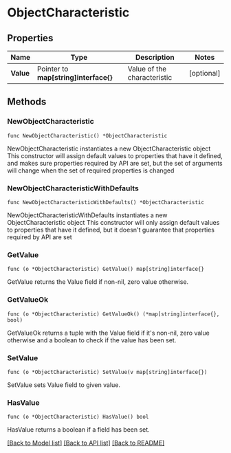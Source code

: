 # ObjectCharacteristic

## Properties

Name | Type | Description | Notes
------------ | ------------- | ------------- | -------------
**Value** | Pointer to **map[string]interface{}** | Value of the characteristic | [optional] 

## Methods

### NewObjectCharacteristic

`func NewObjectCharacteristic() *ObjectCharacteristic`

NewObjectCharacteristic instantiates a new ObjectCharacteristic object
This constructor will assign default values to properties that have it defined,
and makes sure properties required by API are set, but the set of arguments
will change when the set of required properties is changed

### NewObjectCharacteristicWithDefaults

`func NewObjectCharacteristicWithDefaults() *ObjectCharacteristic`

NewObjectCharacteristicWithDefaults instantiates a new ObjectCharacteristic object
This constructor will only assign default values to properties that have it defined,
but it doesn't guarantee that properties required by API are set

### GetValue

`func (o *ObjectCharacteristic) GetValue() map[string]interface{}`

GetValue returns the Value field if non-nil, zero value otherwise.

### GetValueOk

`func (o *ObjectCharacteristic) GetValueOk() (*map[string]interface{}, bool)`

GetValueOk returns a tuple with the Value field if it's non-nil, zero value otherwise
and a boolean to check if the value has been set.

### SetValue

`func (o *ObjectCharacteristic) SetValue(v map[string]interface{})`

SetValue sets Value field to given value.

### HasValue

`func (o *ObjectCharacteristic) HasValue() bool`

HasValue returns a boolean if a field has been set.


[[Back to Model list]](../README.md#documentation-for-models) [[Back to API list]](../README.md#documentation-for-api-endpoints) [[Back to README]](../README.md)


